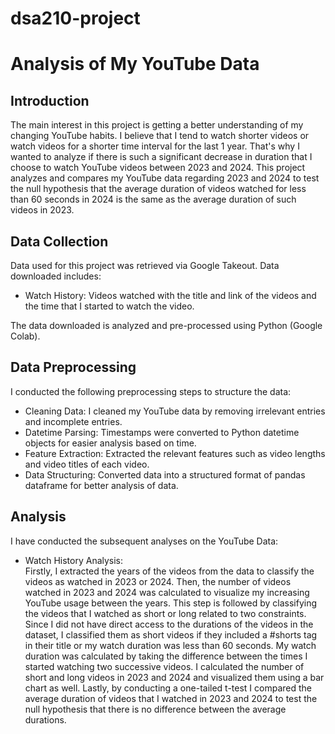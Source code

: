 # dsa210-project

# Analysis of My YouTube Data
## Introduction
The main interest in this project is getting a better understanding of my changing YouTube habits. I believe that I tend to watch shorter videos or watch videos for a shorter time interval for the last 1 year. That's why I wanted to analyze if there is such a significant decrease in duration that I choose to watch YouTube videos between 2023 and 2024. This project analyzes and compares my YouTube data regarding 2023 and 2024 to test the null hypothesis that the average duration of videos watched for less than 60 seconds in 2024 is the same as the average duration of such videos in 2023.

## Data Collection
Data used for this project was retrieved via Google Takeout.
Data downloaded includes:
* Watch History: Videos watched with the title and link of the videos and the time that I started to watch the video.

The data downloaded is analyzed and pre-processed using Python (Google Colab).

## Data Preprocessing
I conducted the following preprocessing steps to structure the data:
 
* Cleaning Data: I cleaned my YouTube data by removing irrelevant entries and incomplete entries.
* Datetime Parsing: Timestamps were converted to Python datetime objects for easier analysis based on time.
* Feature Extraction: Extracted the relevant features such as video lengths and video titles of each video.
* Data Structuring: Converted data into a structured format of pandas dataframe for better analysis of data.

## Analysis
I have conducted the subsequent analyses on the YouTube Data:

* Watch History Analysis:  
Firstly, I extracted the years of the videos from the data to classify the videos as watched in 2023 or 2024. 
Then, the number of videos watched in 2023 and 2024 was calculated to visualize my increasing YouTube usage between the years.
This step is followed by classifying the videos that I watched as short or long related to two constraints. Since I did not have direct access to the durations of the videos in the dataset, I classified them as short videos if they included a #shorts tag in their title or my watch duration was less than 60 seconds. My watch duration was calculated by taking the difference between the times I started watching two successive videos. I calculated the number of short and long videos in 2023 and 2024 and visualized them using a bar chart as well. Lastly, by conducting a one-tailed t-test I compared the average duration of videos that I watched in 2023 and 2024 to test the null hypothesis that there is no difference between the average durations.

